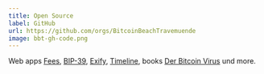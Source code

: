 ```yaml
---
title: Open Source
label: GitHub
url: https://github.com/orgs/BitcoinBeachTravemuende
image: bbt-gh-code.png
---
```


Web apps [Fees](https://fees.bitcoinbeachtravemuende.de/), [BIP-39](https://bip39.bitcoinbeachtravemuende.de/), [Exify](https://bitcoinbeachtravemuende.github.io/exify/), [Timeline](https://timeline.bitcoinbeachtravemuende.de/), books [Der Bitcoin Virus](https://bitcoinbeachtravemuende.github.io/DerBitcoinVirus/) und more.
